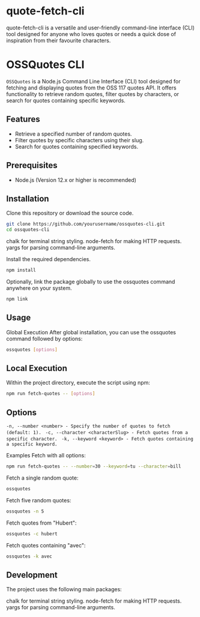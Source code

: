 # quote-fetch-cli
quote-fetch-cli is a versatile and user-friendly command-line interface (CLI) tool designed for anyone who loves quotes or needs a quick dose of inspiration from their favourite characters.

# OSSQuotes CLI

`OSSQuotes` is a Node.js Command Line Interface (CLI) tool designed for fetching and displaying quotes from the OSS 117 quotes API. It offers functionality to retrieve random quotes, filter quotes by characters, or search for quotes containing specific keywords.

## Features

- Retrieve a specified number of random quotes.
- Filter quotes by specific characters using their slug.
- Search for quotes containing specified keywords.

## Prerequisites

- Node.js (Version 12.x or higher is recommended)

## Installation

Clone this repository or download the source code.

```sh
git clone https://github.com/yourusername/ossquotes-cli.git
cd ossquotes-cli
```
chalk for terminal string styling.
node-fetch for making HTTP requests.
yargs for parsing command-line arguments.

Install the required dependencies.

```sh
npm install
```
Optionally, link the package globally to use the ossquotes command anywhere on your system.


```sh
npm link
```

## Usage
Global Execution
After global installation, you can use the ossquotes command followed by options:

```sh
ossquotes [options]
```
## Local Execution
Within the project directory, execute the script using npm:

```sh
npm run fetch-quotes -- [options]
```

## Options
 
 `-n, --number <number> - Specify the number of quotes to fetch (default: 1). `
 `-c, --character <characterSlug> - Fetch quotes from a specific character. `
 `-k, --keyword <keyword> - Fetch quotes containing a specific keyword. `
 
Examples
Fetch with all options:

```sh
npm run fetch-quotes -- --number=30 --keyword=tu --character=bill
```
Fetch a single random quote:

```sh
ossquotes
```
Fetch five random quotes:

```sh
ossquotes -n 5
```
Fetch quotes from "Hubert":

```sh
ossquotes -c hubert
```
Fetch quotes containing "avec":

```sh
ossquotes -k avec
```
## Development
The project uses the following main packages:

chalk for terminal string styling.
node-fetch for making HTTP requests.
yargs for parsing command-line arguments.
